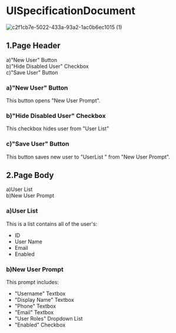 # UISpecificationDocument
![c2f1cb7e-5022-433a-93a2-1ac0b6ec1015 (1)](https://user-images.githubusercontent.com/113298217/191992516-18f01830-e486-4c16-a4a1-b46705fc5131.png)

## 1.Page Header
a)"New User" Button <br /> 
b)"Hide Disabled User" Checkbox <br />
c)"Save User" Button <br />
### a)"New User" Button
This button opens "New User Prompt".
### b)"Hide Disabled User" Checkbox
This checkbox hides user from "User List"
### c)"Save User" Button
This button saves new user to "UserList " from "New User Prompt".
## 2.Page Body
a)User List <br />
b)New User Prompt <br />
### a)User List <br />
This is a list contains all of the user's:
- ID <br /> 
- User Name <br /> 
- Email <br /> 
- Enabled
### b)New User Prompt
This prompt includes: <br />
- "Username" Textbox <br />
- "Display Name" Textbox <br />
- "Phone" Textbox <br />
- "Email" Textbox <br />
- "User Roles" Dropdown List <br />
- "Enabled" Checkbox


